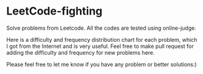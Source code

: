 # LeetCode-fighting

Solve problems from Leetcode. All the codes are tested using online-judge.

Here is a difficulty and frequency distribution chart for each problem, which I got from the Internet and is very useful. Feel free to make pull request for adding the difficulty and frequency for new problems here.

Please feel free to let me know if you have any problem or better solutions:)

